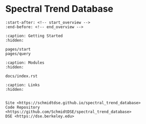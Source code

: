 # Spectral Trend Database


```{include} ../myst/sections/intro.md
:start-after: <!-- start_overview -->
:end-before: <!-- end_overview -->
```

```{toctree}
:caption: Getting Started
:hidden:

pages/start
pages/query
```

```{toctree}
:caption: Modules
:hidden:

docs/index.rst
```

```{toctree}
:caption: Links
:hidden:


Site <https://schmidtdse.github.io/spectral_trend_database>
Code Repository <https://github.com/SchmidtDSE/spectral_trend_database>
DSE <https://dse.berkeley.edu>
```